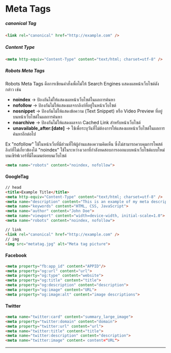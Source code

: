 # **Meta Tags**

##### canonical Tag

```HTML
<link rel="canonical" href="http://example.com" />
```

##### Content Type

```HTML
<meta http-equiv="Content-Type" content="text/html; charset=utf-8" />
```

##### Robots Meta Tags

Robots Meta Tags คือการเขียนคำสั่งเพื่อไม่ให้ Search Engines แสดงผลหน้าเว็บไซต์ดังกล่าว เช่น

* **noindex** → ป้องกันไม่ให้แสดงผลหน้าเว็บไซต์ในผลการค้นหา
* **nofollow** → ป้องกันไม่ให้แสดงผลจากลิงก์ที่อยู่ในหน้าเว็บไซต์
* **nosnippet** → ป้องกันไม่ให้แสดงข้อความ (Text Snippet) หรือ Video Preview ที่อยู่บนหน้าเว็บไซต์ในผลการค้นหา
* **noarchive** → ป้องกันไม่ให้แสดงผลจาก Cached Link สำหรับหน้าเว็บไซต์
* **unavailable_after:[date]** → ใช้เพื่อระบุวันที่ไม่ต้องการให้แสดงผลหน้าเว็บไซต์ในผลการค้นหาอีกต่อไป

Ex
  	"nofollow" ใช้ในหน้าเว็บที่มีส่วนที่ให้ผู้อ่านแสดงความคิดเห็น ซึ่งไม่สามารถควบคุมการโพสต์ลิงก์ที่ไม่เกี่ยวข้องได้
	"noindex"  ใช้ในระหว่างเวลาที่กำลังทดสอบการออกแบบหน้าเว็บไซต์แบบใหม่บนเซิร์ฟเวอร์ที่มีโดเมนย่อยบนเว็บไซต์

```HTML
<meta name="robots" content="noindex, nofollow">
```

#### GoogleTag

```HTML
// head
<title>Example Title</title>
<meta http-equiv="Content-Type" content="text/html; charset=utf-8" />
<meta name="description" content="This is an example of my meta description.">
<meta name="keywords" content="HTML, CSS, JavaScript">
<meta name="author" content="John Doe">
<meta name="viewport" content="width=device-width, initial-scale=1.0">
<meta name="robots" content="noindex, nofollow">

// link
<link rel="canonical" href="http://example.com" />
// img
<img src="metatag.jpg" alt="Meta tag picture">
```

#### Facebook

```HTML
<meta property="fb:app_id" content="APPID"/>
<meta property="og:url" content="url">
<meta property="og:type" content="website">
<meta property="og:title" content="title">
<meta property="og:description" content="description">
<meta property="og:image" content="URL">
<meta property="og:image:alt" content="image descriptions">
```

#### Twitter

```HTML
<meta name="twitter:card" content="summary_large_image">
<meta property="twitter:domain" content="domain">
<meta property="twitter:url" content="url">
<meta name="twitter:title" content="title">
<meta name="twitter:description" content="description">
<meta name="twitter:image" content= content="URL">

```

---
